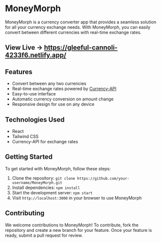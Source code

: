 # MoneyMorph

MoneyMorph is a currency converter app that provides a seamless solution for all your currency exchange needs. With MoneyMorph, you can easily convert between different currencies with real-time exchange rates.

## View Live -> https://gleeful-cannoli-4233f6.netlify.app/

## Features

- Convert between any two currencies
- Real-time exchange rates powered by [Currency-API](https://github.com/fawazahmed0/currency-api)
- Easy-to-use interface
- Automatic currency conversion on amount change
- Responsive design for use on any device

## Technologies Used

- React
- Tailwind CSS
- Currency-API for exchange rates

## Getting Started

To get started with MoneyMorph, follow these steps:

1. Clone the repository: `git clone https://github.com/your-username/MoneyMorph.git`
2. Install dependencies: `npm install`
3. Start the development server: `npm start`
4. Visit `http://localhost:3000` in your browser to use MoneyMorph

## Contributing

We welcome contributions to MoneyMorph! To contribute, fork the repository and create a new branch for your feature. Once your feature is ready, submit a pull request for review.

